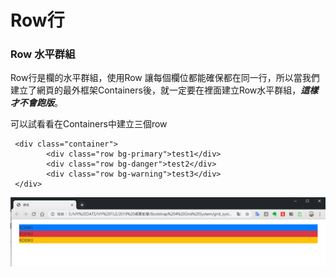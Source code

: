 # Row行

### Row 水平群組

Row行是欄的水平群組，使用Row 讓每個欄位都能確保都在同一行，所以當我們建立了網頁的最外框架Containers後，就一定要在裡面建立Row水平群組，_**這樣才不會跑版**_。

可以試看看在Containers中建立三個row

```markup
 <div class="container">
        <div class="row bg-primary">test1</div>
        <div class="row bg-danger">test2</div>
        <div class="row bg-warning">test3</div>
 </div>
```

![](../.gitbook/assets/image.png)

